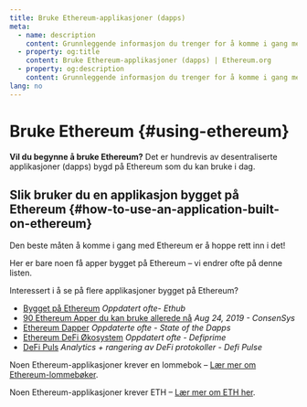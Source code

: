 ```yaml
---
title: Bruke Ethereum-applikasjoner (dapps)
meta:
  - name: description
    content: Grunnleggende informasjon du trenger for å komme i gang med Ethereum.
  - property: og:title
    content: Bruke Ethereum-applikasjoner (dapps) | Ethereum.org
  - property: og:description
    content: Grunnleggende informasjon du trenger for å komme i gang med Ethereum.
lang: no
---
```


# Bruke Ethereum {#using-ethereum}

<div class="featured">

**Vil du begynne å bruke Ethereum?** Det er hundrevis av desentraliserte applikasjoner (dapps) bygd på Ethereum som du kan bruke i dag.

</div>

## Slik bruker du en applikasjon bygget på Ethereum {#how-to-use-an-application-built-on-ethereum}

Den beste måten å komme i gang med Ethereum er å hoppe rett inn i det!

Her er bare noen få apper bygget på Ethereum – vi endrer ofte på denne listen.

<RandomAppList />

Interessert i å se på flere applikasjoner bygget på Ethereum?

- [Bygget på Ethereum](https://docs.ethhub.io/built-on-ethereum/built-on-ethereum/) _Oppdatert ofte- Ethub_
- [90 Ethereum Apper du kan bruke allerede nå](https://media.consensys.net/40-ethereum-apps-you-can-use-right-now-d643333769f7) _Aug 24, 2019 - ConsenSys_
- [Ethereum Dapper](https://www.stateofthedapps.com/rankings/platform/ethereum) _Oppdaterte ofte - State of the Dapps_
- [Ethereum DeFi Økosystem](https://defiprime.com/ethereum) _Oppdatert ofte - Defiprime_
- [DeFi Puls](https://defipulse.com/) _Analytics + rangering av DeFi protokoller - Defi Pulse_

Noen Ethereum-applikasjoner krever en lommebok – [Lær mer om Ethereum-lommebøker](/no/wallets/).

Noen Ethereum-applikasjoner krever ETH – [Lær mer om ETH her](/no/eth/).
